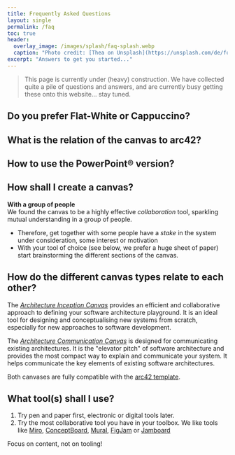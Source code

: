 ```yaml
---
title: Frequently Asked Questions
layout: single
permalink: /faq
toc: true
header:
  overlay_image: /images/splash/faq-splash.webp
  caption: "Photo credit: [Thea on Unsplash](https://unsplash.com/de/fotos/y3ZcWAgVphU)"
excerpt: "Answers to get you started..."
---
```


>This page is currently under (heavy) construction. We have collected quite a pile of questions and answers, and are currently busy getting these onto this website... stay tuned.

## Do you prefer Flat-White or Cappuccino?

## What is the relation of the canvas to arc42?

## How to use the PowerPoint® version?

## How shall I create a canvas?

**With a group of people**<br>
We found the canvas to be a highly effective _collaboration_ tool, sparkling mutual understanding in a group of people.

* Therefore, get together with some people have a _stake_ in the system under consideration, some interest or motivation
* With your tool of choice (see below, we prefer a huge sheet of paper) start brainstorming the different sections of the canvas.


## How do the different canvas types relate to each other?

The [_Architecture Inception Canvas_](https://canvas.arc42.org/architecture-inception-canvas) provides an efficient and collaborative approach to defining your software architecture playground. It is an ideal tool for designing and conceptualising new systems from scratch, especially for new approaches to software development.

The [_Architecture Communication Canvas_](https://canvas.arc42.org/architecture-communication-canvas) is designed for communicating existing architectures. It is the "elevator pitch" of software architecture and provides the most compact way to explain and communicate your system. It helps communicate the key elements of existing software architectures.

Both canvases are fully compatible with the [arc42 template](https://arc42.org/overview).


## What tool(s) shall I use?

1. Try pen and paper first, electronic or digital tools later.
2. Try the most collaborative tool you have in your toolbox. We like tools like [Miro](https://miro.com), [ConceptBoard](https://conceptboard.com/), [Mural](https://www.mural.co/), [FigJam](https://www.figma.com/de/figjam/team-collaboration/) or [Jamboard](https://jamboard.google.com)

Focus on content, not on tooling!
